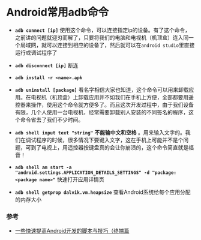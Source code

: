# Android常用adb命令

* **`adb connect [ip]`** 使用这个命令，可以连接指定ip的设备。有了这个命令，之前讲的问题就迎刃而解了，只要将我们的电脑和电视机（机顶盒）连入同一个局域网，就可以连接到相应的设备了，然后就可以在`android studio`里直接运行或调试程序了

* **`adb disconnect [ip]`** 断连
* **`adb install -r <name>.apk`**
* **`adb uninstall [package]`** 看名字相信大家也知道，这个命令可以用来卸载应用。在电视机（机顶盒）上卸载应用并不如我们在手机上方便，全部都要用遥控器来操作，使用这个命令就方便多了。而且这次开发过程中，由于我们设备有限，几个人使用一台电视机，经常需要卸载别人安装的不同签名的程序，这个命令省去了我们不少时间。
* **`adb shell input text "string"`** **不能输中文和空格**
。用来输入文字的。我们在调试程序的时候，很多情况下要键入文字，这在手机上可能并不是个问题，可到了电视上，用遥控器按键盘真的会让你崩溃的，这个命令简直就是福音！
* **`adb shell am start -a "android.settings.APPLICATION_DETAILS_SETTINGS" -d "package:<package name>"`** 快速打开应用详情页
* **`adb shell getprop dalvik.vm.heapsize`** 查看Android系统给每个应用分配的内存大小


### 参考
* [一些快速提高Android开发的脚本与技巧（终端篇](https://droidyue.com/blog/2016/05/02/android-development-bash-scripts/)

